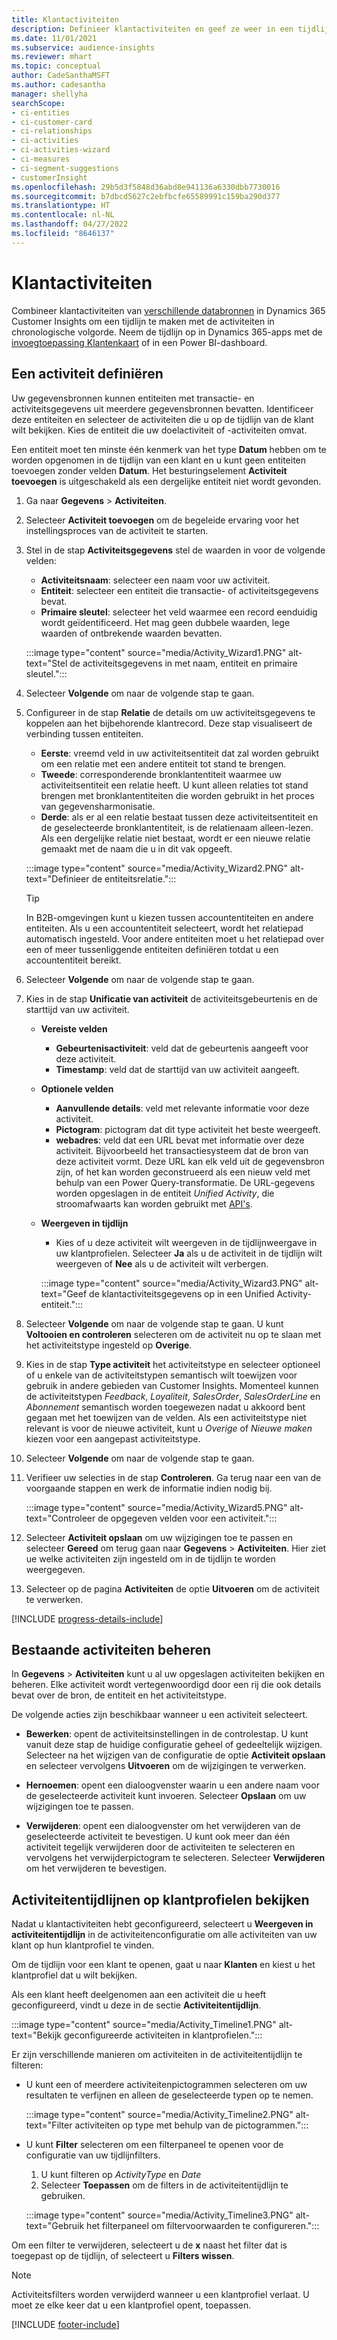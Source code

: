 ```yaml
---
title: Klantactiviteiten
description: Definieer klantactiviteiten en geef ze weer in een tijdlijn in klantprofielen.
ms.date: 11/01/2021
ms.subservice: audience-insights
ms.reviewer: mhart
ms.topic: conceptual
author: CadeSanthaMSFT
ms.author: cadesantha
manager: shellyha
searchScope:
- ci-entities
- ci-customer-card
- ci-relationships
- ci-activities
- ci-activities-wizard
- ci-measures
- ci-segment-suggestions
- customerInsight
ms.openlocfilehash: 29b5d3f5848d36abd8e941136a6330dbb7730016
ms.sourcegitcommit: b7dbcd5627c2ebfbcfe65589991c159ba290d377
ms.translationtype: HT
ms.contentlocale: nl-NL
ms.lasthandoff: 04/27/2022
ms.locfileid: "8646137"
---
```

# <a name="customer-activities"></a>Klantactiviteiten

Combineer klantactiviteiten van [verschillende databronnen](data-sources.md) in Dynamics 365 Customer Insights om een tijdlijn te maken met de activiteiten in chronologische volgorde. Neem de tijdlijn op in Dynamics 365-apps met de [invoegtoepassing Klantenkaart](customer-card-add-in.md) of in een Power BI-dashboard.

## <a name="define-an-activity"></a>Een activiteit definiëren

Uw gegevensbronnen kunnen entiteiten met transactie- en activiteitsgegevens uit meerdere gegevensbronnen bevatten. Identificeer deze entiteiten en selecteer de activiteiten die u op de tijdlijn van de klant wilt bekijken. Kies de entiteit die uw doelactiviteit of -activiteiten omvat.

Een entiteit moet ten minste één kenmerk van het type **Datum** hebben om te worden opgenomen in de tijdlijn van een klant en u kunt geen entiteiten toevoegen zonder velden **Datum**. Het besturingselement **Activiteit toevoegen** is uitgeschakeld als een dergelijke entiteit niet wordt gevonden.

1. Ga naar **Gegevens** > **Activiteiten**.

1. Selecteer **Activiteit toevoegen** om de begeleide ervaring voor het instellingsproces van de activiteit te starten.

1. Stel in de stap **Activiteitsgegevens** stel de waarden in voor de volgende velden:

   - **Activiteitsnaam**: selecteer een naam voor uw activiteit.
   - **Entiteit**: selecteer een entiteit die transactie- of activiteitsgegevens bevat.
   - **Primaire sleutel**: selecteer het veld waarmee een record eenduidig wordt geïdentificeerd. Het mag geen dubbele waarden, lege waarden of ontbrekende waarden bevatten.

   :::image type="content" source="media/Activity_Wizard1.PNG" alt-text="Stel de activiteitsgegevens in met naam, entiteit en primaire sleutel.":::

1. Selecteer **Volgende** om naar de volgende stap te gaan.

1. Configureer in de stap **Relatie** de details om uw activiteitsgegevens te koppelen aan het bijbehorende klantrecord. Deze stap visualiseert de verbinding tussen entiteiten.  

   - **Eerste**: vreemd veld in uw activiteitsentiteit dat zal worden gebruikt om een relatie met een andere entiteit tot stand te brengen.
   - **Tweede**: corresponderende bronklantentiteit waarmee uw activiteitsentiteit een relatie heeft. U kunt alleen relaties tot stand brengen met bronklantentiteiten die worden gebruikt in het proces van gegevensharmonisatie.
   - **Derde**: als er al een relatie bestaat tussen deze activiteitsentiteit en de geselecteerde bronklantentiteit, is de relatienaam alleen-lezen. Als een dergelijke relatie niet bestaat, wordt er een nieuwe relatie gemaakt met de naam die u in dit vak opgeeft.

   :::image type="content" source="media/Activity_Wizard2.PNG" alt-text="Definieer de entiteitsrelatie.":::

   > [!TIP]
   > In B2B-omgevingen kunt u kiezen tussen accountentiteiten en andere entiteiten. Als u een accountentiteit selecteert, wordt het relatiepad automatisch ingesteld. Voor andere entiteiten moet u het relatiepad over een of meer tussenliggende entiteiten definiëren totdat u een accountentiteit bereikt.

1. Selecteer **Volgende** om naar de volgende stap te gaan. 

1. Kies in de stap **Unificatie van activiteit** de activiteitsgebeurtenis en de starttijd van uw activiteit. 
   - **Vereiste velden**
      - **Gebeurtenisactiviteit**: veld dat de gebeurtenis aangeeft voor deze activiteit.
      - **Timestamp**: veld dat de starttijd van uw activiteit aangeeft.

   - **Optionele velden**
      - **Aanvullende details**: veld met relevante informatie voor deze activiteit.
      - **Pictogram**: pictogram dat dit type activiteit het beste weergeeft.
      - **webadres**: veld dat een URL bevat met informatie over deze activiteit. Bijvoorbeeld het transactiesysteem dat de bron van deze activiteit vormt. Deze URL kan elk veld uit de gegevensbron zijn, of het kan worden geconstrueerd als een nieuw veld met behulp van een Power Query-transformatie. De URL-gegevens worden opgeslagen in de entiteit *Unified Activity*, die stroomafwaarts kan worden gebruikt met [API's](apis.md).

   - **Weergeven in tijdlijn**
      - Kies of u deze activiteit wilt weergeven in de tijdlijnweergave in uw klantprofielen. Selecteer **Ja** als u de activiteit in de tijdlijn wilt weergeven of **Nee** als u de activiteit wilt verbergen.

      :::image type="content" source="media/Activity_Wizard3.PNG" alt-text="Geef de klantactiviteitsgegevens op in een Unified Activity-entiteit.":::

1. Selecteer **Volgende** om naar de volgende stap te gaan. U kunt **Voltooien en controleren** selecteren om de activiteit nu op te slaan met het activiteitstype ingesteld op **Overige**. 

1. Kies in de stap **Type activiteit** het activiteitstype en selecteer optioneel of u enkele van de activiteitstypen semantisch wilt toewijzen voor gebruik in andere gebieden van Customer Insights. Momenteel kunnen de activiteitstypen *Feedback*, *Loyaliteit*, *SalesOrder*, *SalesOrderLine* en *Abonnement* semantisch worden toegewezen nadat u akkoord bent gegaan met het toewijzen van de velden. Als een activiteitstype niet relevant is voor de nieuwe activiteit, kunt u *Overige* of *Nieuwe maken* kiezen voor een aangepast activiteitstype.

1. Selecteer **Volgende** om naar de volgende stap te gaan. 

1. Verifieer uw selecties in de stap **Controleren**. Ga terug naar een van de voorgaande stappen en werk de informatie indien nodig bij.

   :::image type="content" source="media/Activity_Wizard5.PNG" alt-text="Controleer de opgegeven velden voor een activiteit.":::
   
1. Selecteer **Activiteit opslaan** om uw wijzigingen toe te passen en selecteer **Gereed** om terug gaan naar **Gegevens** > **Activiteiten**. Hier ziet ue welke activiteiten zijn ingesteld om in de tijdlijn te worden weergegeven. 

1. Selecteer op de pagina **Activiteiten** de optie **Uitvoeren** om de activiteit te verwerken. 

[!INCLUDE [progress-details-include](includes/progress-details-pane.md)]

## <a name="manage-existing-activities"></a>Bestaande activiteiten beheren

In **Gegevens** > **Activiteiten** kunt u al uw opgeslagen activiteiten bekijken en beheren. Elke activiteit wordt vertegenwoordigd door een rij die ook details bevat over de bron, de entiteit en het activiteitstype.

De volgende acties zijn beschikbaar wanneer u een activiteit selecteert. 

- **Bewerken**: opent de activiteitsinstellingen in de controlestap. U kunt vanuit deze stap de huidige configuratie geheel of gedeeltelijk wijzigen. Selecteer na het wijzigen van de configuratie de optie **Activiteit opslaan** en selecteer vervolgens **Uitvoeren** om de wijzigingen te verwerken.

- **Hernoemen**: opent een dialoogvenster waarin u een andere naam voor de geselecteerde activiteit kunt invoeren. Selecteer **Opslaan** om uw wijzigingen toe te passen.

- **Verwijderen**: opent een dialoogvenster om het verwijderen van de geselecteerde activiteit te bevestigen. U kunt ook meer dan één activiteit tegelijk verwijderen door de activiteiten te selecteren en vervolgens het verwijderpictogram te selecteren. Selecteer **Verwijderen** om het verwijderen te bevestigen.

## <a name="view-activity-timelines-on-customer-profiles"></a>Activiteitentijdlijnen op klantprofielen bekijken

Nadat u klantactiviteiten hebt geconfigureerd, selecteert u **Weergeven in activiteitentijdlijn** in de activiteitenconfiguratie om alle activiteiten van uw klant op hun klantprofiel te vinden.

Om de tijdlijn voor een klant te openen, gaat u naar **Klanten** en kiest u het klantprofiel dat u wilt bekijken.

Als een klant heeft deelgenomen aan een activiteit die u heeft geconfigureerd, vindt u deze in de sectie **Activiteitentijdlijn**.

:::image type="content" source="media/Activity_Timeline1.PNG" alt-text="Bekijk geconfigureerde activiteiten in klantprofielen.":::

Er zijn verschillende manieren om activiteiten in de activiteitentijdlijn te filteren:

- U kunt een of meerdere activiteitenpictogrammen selecteren om uw resultaten te verfijnen en alleen de geselecteerde typen op te nemen.

  :::image type="content" source="media/Activity_Timeline2.PNG" alt-text="Filter activiteiten op type met behulp van de pictogrammen.":::

- U kunt **Filter** selecteren om een filterpaneel te openen voor de configuratie van uw tijdlijnfilters.

   1. U kunt filteren op *ActivityType* en *Date*
   1. Selecteer **Toepassen** om de filters in de activiteitentijdlijn te gebruiken.

   :::image type="content" source="media/Activity_Timeline3.PNG" alt-text="Gebruik het filterpaneel om filtervoorwaarden te configureren.":::

Om een filter te verwijderen, selecteert u de **x** naast het filter dat is toegepast op de tijdlijn, of selecteert u **Filters wissen**.


> [!NOTE]
> Activiteitsfilters worden verwijderd wanneer u een klantprofiel verlaat. U moet ze elke keer dat u een klantprofiel opent, toepassen.

[!INCLUDE [footer-include](includes/footer-banner.md)]

